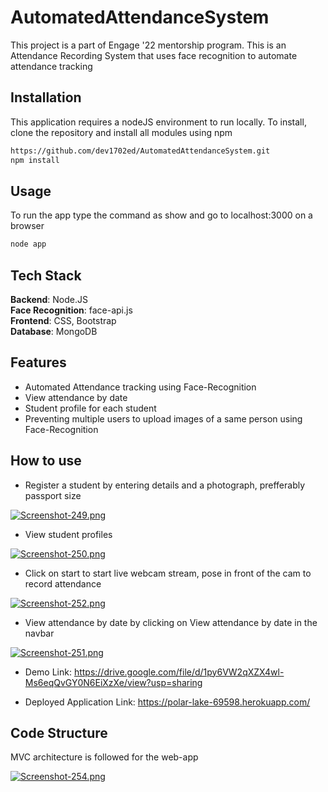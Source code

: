 # AutomatedAttendanceSystem

This project is a part of Engage '22 mentorship program. This is an Attendance Recording System that uses face recognition to automate attendance tracking

## Installation
This application requires a nodeJS environment to run locally. To install, clone the repository and install all modules using npm

```bash
https://github.com/dev1702ed/AutomatedAttendanceSystem.git
npm install
```

## Usage
To run the app type the command as show and go to localhost:3000 on a browser
```bash
node app
```

## Tech Stack
 **Backend**: Node.JS \
 **Face Recognition**: face-api.js \
**Frontend**: CSS, Bootstrap \
**Database**: MongoDB

## Features

- Automated Attendance tracking using Face-Recognition
- View attendance by date
- Student profile for each student
- Preventing multiple users to upload images of a same person using Face-Recognition

## How to use

- Register a student by entering details and a photograph, prefferably passport size

[![Screenshot-249.png](https://i.postimg.cc/zGswbMng/Screenshot-249.png)](https://postimg.cc/G4jT6XgL)

- View student profiles

[![Screenshot-250.png](https://i.postimg.cc/zfYWXhrw/Screenshot-250.png)](https://postimg.cc/3k9WtdWW)

- Click on start to start live webcam stream, pose in front of the cam to record attendance

[![Screenshot-252.png](https://i.postimg.cc/L4703HFq/Screenshot-252.png)](https://postimg.cc/fkcKwQLZ)

- View attendance by date by clicking on View attendance by date in the navbar

[![Screenshot-251.png](https://i.postimg.cc/8zGGwkBk/Screenshot-251.png)](https://postimg.cc/N5dZjczZ)
- Demo Link: https://drive.google.com/file/d/1py6VW2qXZX4wl-Ms6eqQvGY0N6EiXzXe/view?usp=sharing

- Deployed Application Link: https://polar-lake-69598.herokuapp.com/

## Code Structure

MVC architecture is followed for the web-app

[![Screenshot-254.png](https://i.postimg.cc/jSzXxDt0/Screenshot-254.png)](https://postimg.cc/NKjTbfKp)






